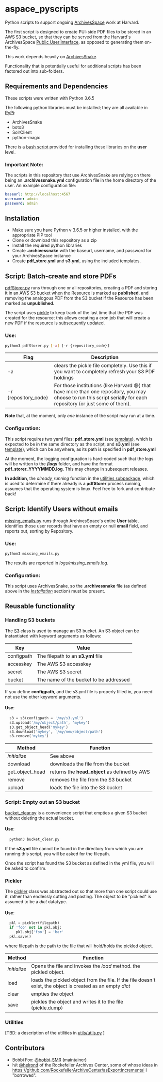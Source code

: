 # aspace_pyscripts
Python scripts to support ongoing [ArchivesSpace](http://www.archivesspace.org) work at Harvard.

The first script is designed to create PUI-side PDF files to be stored in an AWS S3 bucket, so that they can be served from the Harvard's ArchivesSpace [Public User Interface](https://github.com/harvard-library/aspace-hvd-pui), as opposed to generating them on-the-fly.

This work depends heavily on [ArchivesSnake](https://github.com/archivesspace-labs/ArchivesSnake).

Functionality that is potentially useful for additional scripts has been factored out into sub-folders.

## Requirements and Dependencies

These scripts were written with Python 3.6.5

The following python libraries must be installed; they are all available in [PyPi](https://pypi.org):
* ArchivesSnake  
* boto3
* SolrClient
* python-magic

There is a [bash script](.bin/install_libraries.sh) provided for installing these libraries on the **user** level.

### Important Note:

The scripts in this repository that use ArchivesSnake are relying on there being an **.archivessnake.yml** configuration file in the home directory of the user. 
An example configuration file:

``` yaml
baseurl: http://localhost:4567
username: admin
password: admin
```

## <a name="installation">Installation</a>

* Make sure you have Python v 3.6.5 or higher installed, with the appropriate PIP tool
* Clone or download this repository as a zip
* Install the required python libraries
* Create **.archivessnake** with the baseurl, username, and password for your ArchivesSpace instance
* Create **pdf_store.yml** and **s3.yml**, using the included templates.

## Script: Batch-create and store PDFs

[pdfStorer.py](./pdfStorer.py) runs through one or all repositories, creating a PDF and storing it in an AWS S3 bucket when the Resource is marked as **published**, and removing the analogous PDF from the S3 bucket if the Resource has been marked as **unpublished**.

The script uses [pickle](https://docs.python.org/3.5/library/pickle.html) to keep track of the last time that the PDF was created for the resource; this allows creating a cron job that will create a new PDF if the resource is subsequently updated.

### Use:

```bash
python3 pdfStorer.py [-a] [-r {repository_code}]
```

| Flag | Description |
| --- | ---|
| -a |   clears the pickle file completely.  Use this if you want to completely refresh your S3 PDF holdings|
| -r {repository_code} |  For those institutions (like Harvard :smile:) that have more than one repository, you may choose to run this script serially for each repository (or just some of them).|
 
 **Note** that, at the moment, only *one* instance of the script may run at a time.
 
 ### Configuration:
 
  This script requires two yaml files: **pdf_store.yml** (see [template](pdf_store.yml.template)), which is expected to be in the same directory as the script, and **s3.yml** (see [template](s3.yml.template)), which can be anywhere, as its path is specified in **pdf_store.yml**
  
  At the moment, the logging configuration is hard-coded such that the logs will be written to the **/logs** folder, and have the format **pdf_storer_YYYYMMDD.log**. This may change in subsequent releases.
  
 **In addition**, the *already_running* function in the [utilities subpackage](utils/utils.py), which is used to determine if there already is a **pdfStorer** process running, assumes that the operating system is linux.  Feel free to fork and contribute back! 

## Script: Identify Users without emails

[missing_emails.py](./missing_emails.py) runs through ArchivesSpace's entire **User** table, identifies those user records that have an empty or null **email** field, and reports out, sorting by Repository.

### Use:

```bash 
python3 missing_emails.py
```

The results are reported in *logs/missing_emails.log*.

### Configuration:

This script uses ArchivesSnake, so the **.archivessnake** file (as defined above in the *<a href="#installation">Installation</a>* section) must be present.

 

## Reusable functionality

### Handling S3 buckets

The [S3](s3_support/S3.py) class is used to manage an S3 bucket. An S3 object can be instantiated with keyword arguments as follows:

| Key | Value|
| -- | -- |
|configpath | The filepath to an **s3.yml** file |
|accesskey | The AWS S3 accesskey|
|secret| The AWS S3 secret |
| bucket | The name of the bucket to be addressed |

If you define **configpath**, and the s3.yml file is properly filled in, you need not use the other keyword arguments.

#### Use:
```python
  s3 = s3(configpath = '/my/s3.yml')
  s3.upload('/my/object/path', 'mykey')
  s3.get_object_head('mykey')
  s3.download('mykey', '/my/new/object/path')
  s3.remove('mykey')
```

| Method | Function |
| -- | -- |
|*initialize*| See above |
| download | downloads the file from the bucket|
| get_object_head | returns the **head_object** as defined by AWS|
| remove | removes the file from the S3 bucket|
| upload|  loads the file into the S3 bucket|


### Script: Empty out an S3 bucket

[bucket_clear.py](./bucket_clear.py) is a convenience script that empties a given S3 bucket without deleting the actual bucket.  

#### Use:

```bash
  python3 bucket_clear.py
```

If the **s3.yml** file cannot be found in the directory from which you are running this script, you will be asked for the filepath.

Once the script has found the S3 bucket as defined in the yml file, you will be asked to confirm.

### Pickler

The [pickler](utils/pickler.py) class was abstracted out so that more than one script could use it, rather than endlessly cutting and pasting.  The object to be "pickled" is assumed to be a *dict* datatype.

#### Use:
```python
  pkl = pickler(filepath)
  if 'foo' not in pkl.obj:
     pkl.obj['foo'] = 'bar'
  pkl.save()
```
where filepath is the path to the file that will hold/holds the pickled object. 

| Method | Function |
| -- | -- |
| *initialize* | Opens the file and invokes the *load* method. the pickled object.|
| load | loads the pickled object from the file. If the file doesn't exist, the object is created as an empty *dict* |
| clear | empties the object |
| save| pickles the object and writes it to the file (pickle.dump)|


### Utilities

[TBD: a description of the utilities in [utils/utils.py](utils/utils.py) ]


## Contributors

* Bobbi Fox: [@bobbi-SMR](https://github.com/bobbi-SMR) (maintainer)
* h/t [@helrond](https://github.com/helrond) of the Rockefeller Archives Center, some of whose ideas in https://github.com/RockefellerArchiveCenter/asExportIncremental I "borrowed".
